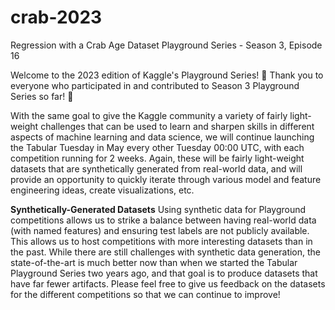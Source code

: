 # crab-2023
Regression with a Crab Age Dataset Playground Series - Season 3, Episode 16

Welcome to the 2023 edition of Kaggle's Playground Series! :tada:
Thank you to everyone who participated in and contributed to Season 3 Playground Series so far! :raised_hands:

With the same goal to give the Kaggle community a variety of fairly light-weight challenges that can be used to learn and sharpen skills in different aspects of machine learning and data science, we will continue launching the Tabular Tuesday in May every other Tuesday 00:00 UTC, with each competition running for 2 weeks. Again, these will be fairly light-weight datasets that are synthetically generated from real-world data, and will provide an opportunity to quickly iterate through various model and feature engineering ideas, create visualizations, etc.

**Synthetically-Generated Datasets**
Using synthetic data for Playground competitions allows us to strike a balance between having real-world data (with named features) and ensuring test labels are not publicly available. This allows us to host competitions with more interesting datasets than in the past. While there are still challenges with synthetic data generation, the state-of-the-art is much better now than when we started the Tabular Playground Series two years ago, and that goal is to produce datasets that have far fewer artifacts. Please feel free to give us feedback on the datasets for the different competitions so that we can continue to improve!
